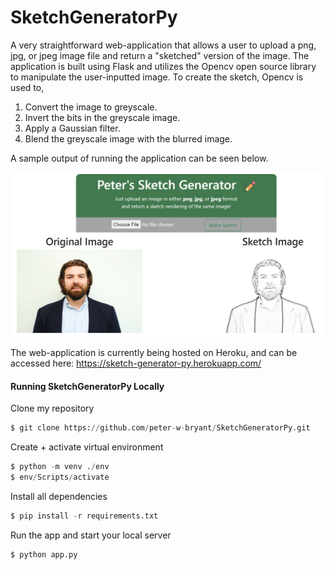 # SketchGeneratorPy
A very straightforward web-application that allows a user to upload a png, jpg, or jpeg image file and return a "sketched" version of the image. The application is built using Flask and utilizes the Opencv open source library to manipulate the user-inputted image. To create the sketch, Opencv is used to,
<ol>
  <li>Convert the image to greyscale.</li>
  <li>Invert the bits in the greyscale image.</li>
  <li>Apply a Gaussian filter.</li>
  <li>Blend the greyscale image with the blurred image.</li>
</ol>

A sample output of running the application can be seen below.

![demo image](https://github.com/peter-w-bryant/SketchGeneratorPy/blob/main/demo.png)

The web-application is currently being hosted on Heroku, and can be accessed here: https://sketch-generator-py.herokuapp.com/

<h4>Running SketchGeneratorPy Locally</h4>

<p>Clone my repository</p>

```python
$ git clone https://github.com/peter-w-bryant/SketchGeneratorPy.git
```
<p>Create + activate virtual environment</p>

```python
$ python -m venv ./env
$ env/Scripts/activate
```
<p>Install all dependencies</p>

```python
$ pip install -r requirements.txt
```

<p>Run the app and start your local server</p>

```python
$ python app.py
```
